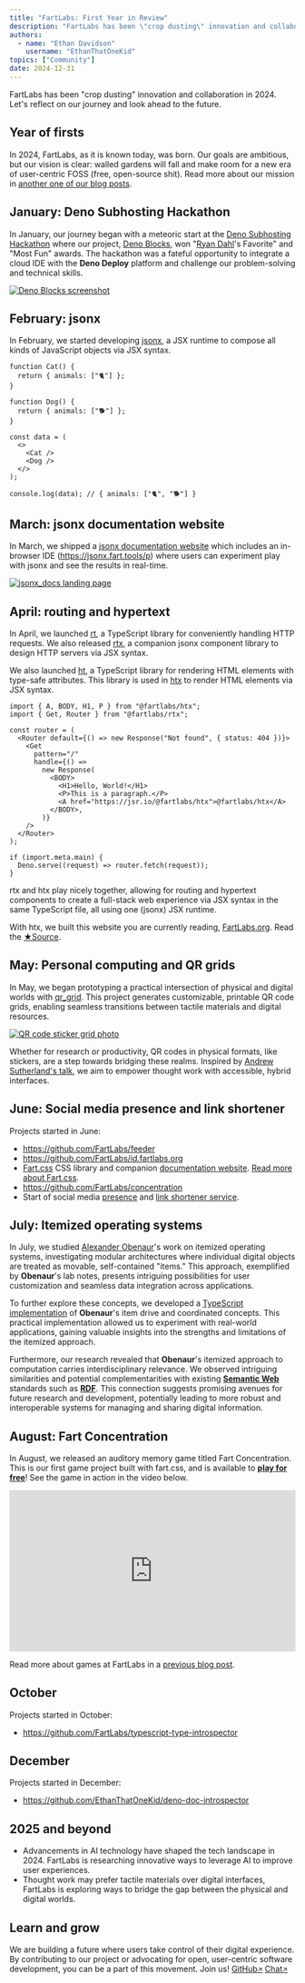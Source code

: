 ```yaml
---
title: "FartLabs: First Year in Review"
description: "FartLabs has been \"crop dusting\" innovation and collaboration in 2024. Let's reflect on our journey and look ahead to the future."
authors:
  - name: "Ethan Davidson"
    username: "EthanThatOneKid"
topics: ["Community"]
date: 2024-12-31
---
```


FartLabs has been "crop dusting" innovation and collaboration in 2024. Let's
reflect on our journey and look ahead to the future.

## Year of firsts

In 2024, FartLabs, as it is known today, was born. Our goals are ambitious, but
our vision is clear: walled gardens will fall and make room for a new era of
user-centric FOSS (free, open-source shit). Read more about our mission in
[another one of our blog posts](/about).

## January: Deno Subhosting Hackathon

In January, our journey began with a meteoric start at the
[Deno Subhosting Hackathon](https://deno.com/blog/subhosting-hackathon) where
our project, [Deno Blocks](https://github.com/FartLabs/deno_blocks), won
"[Ryan Dahl](https://en.wikipedia.org/wiki/Ryan_Dahl)'s Favorite" and "Most Fun"
awards. The hackathon was a fateful opportunity to integrate a cloud IDE with
the **Deno Deploy** platform and challenge our problem-solving and technical
skills.

[![Deno Blocks screenshot](https://github.com/user-attachments/assets/e681cf47-ae19-4cb4-965a-056ca9103fc7)](https://deno.com/blog/subhosting-hackathon#winning-submissions)

## February: jsonx

In February, we started developing [jsonx](https://github.com/FartLabs/jsonx), a
JSX runtime to compose all kinds of JavaScript objects via JSX syntax.

```tsx
function Cat() {
  return { animals: ["🐈"] };
}

function Dog() {
  return { animals: ["🐕"] };
}

const data = (
  <>
    <Cat />
    <Dog />
  </>
);

console.log(data); // { animals: ["🐈", "🐕"] }
```

## March: jsonx documentation website

In March, we shipped a [jsonx documentation website](https://jsonx.fart.tools)
which includes an in-browser IDE (<https://jsonx.fart.tools/p>) where users can
experiment play with jsonx and see the results in real-time.

[![jsonx_docs landing page](https://jsonx.deno.dev/screenshot.png)](https://jsonx.deno.dev/)

## April: routing and hypertext

In April, we launched [rt](https://github.com/FartLabs/rt), a TypeScript library
for conveniently handling HTTP requests. We also released
[rtx](https://github.com/FartLabs/rtx), a companion jsonx component library to
design HTTP servers via JSX syntax.

We also launched [ht](https://github.com/FartLabs/ht), a TypeScript library for
rendering HTML elements with type-safe attributes. This library is used in
[htx](https://github.com/FartLabs/htx) to render HTML elements via JSX syntax.

```tsx
import { A, BODY, H1, P } from "@fartlabs/htx";
import { Get, Router } from "@fartlabs/rtx";

const router = (
  <Router default={() => new Response("Not found", { status: 404 })}>
    <Get
      pattern="/"
      handle={() =>
        new Response(
          <BODY>
            <H1>Hello, World!</H1>
            <P>This is a paragraph.</P>
            <A href="https://jsr.io/@fartlabs/htx">@fartlabs/htx</A>
          </BODY>,
        )}
    />
  </Router>
);

if (import.meta.main) {
  Deno.serve((request) => router.fetch(request));
}
```

rtx and htx play nicely together, allowing for routing and hypertext components
to create a full-stack web experience via JSX syntax in the same TypeScript
file, all using one (jsonx) JSX runtime.

With htx, we built this website you are currently reading, [FartLabs.org](/).
Read the
<a class="fart-button" href="https://github.com/FartLabs/fartlabs.org">★Source</a>.

## May: Personal computing and QR grids

In May, we began prototyping a practical intersection of physical and digital
worlds with [qr_grid](https://github.com/FartLabs/qr_grid). This project
generates customizable, printable QR code grids, enabling seamless transitions
between tactile materials and digital resources.

[![QR code sticker grid photo](https://github.com/user-attachments/assets/dbbdc682-c362-4002-9c33-ea7aab5f24a6)](https://github.com/FartLabs/qr_grid)

Whether for research or productivity, QR codes in physical formats, like
stickers, are a step towards bridging these realms. Inspired by
[Andrew Sutherland's talk](https://youtu.be/Y8Qm48_GhJ8), we aim to empower
thought work with accessible, hybrid interfaces.

## June: Social media presence and link shortener

Projects started in June:

- https://github.com/FartLabs/feeder
- https://github.com/FartLabs/id.fartlabs.org
- [Fart.css](https://github.com/FartLabs/fart.css) CSS library and companion
  [documentation website](https://css.fart.tools/).
  [Read more about Fart.css](/css).
- https://github.com/FartLabs/concentration
- Start of social media [presence](https://go.fart.tools/api) and
  [link shortener service](https://github.com/FartLabs/go.fart.tools).

## July: Itemized operating systems

In July, we studied [Alexander Obenaur](https://alexanderobenauer.com/)'s work
on itemized operating systems, investigating modular architectures where
individual digital objects are treated as movable, self-contained "items." This
approach, exemplified by **Obenaur**'s lab notes, presents intriguing
possibilities for user customization and seamless data integration across
applications.

To further explore these concepts, we developed a
[TypeScript implementation](https://github.com/FartLabs/item_drive) of
**Obenaur**'s item drive and coordinated concepts. This practical implementation
allowed us to experiment with real-world applications, gaining valuable insights
into the strengths and limitations of the itemized approach.

Furthermore, our research revealed that **Obenaur**'s itemized approach to
computation carries interdisciplinary relevance. We observed intriguing
similarities and potential complementarities with existing
[**Semantic Web**](https://en.wikipedia.org/wiki/Semantic_Web) standards such as
[**RDF**](https://en.wikipedia.org/wiki/Resource_Description_Framework). This
connection suggests promising avenues for future research and development,
potentially leading to more robust and interoperable systems for managing and
sharing digital information.

## August: Fart Concentration

In August, we released an auditory memory game titled Fart Concentration. This
is our first game project built with fart.css, and is available to
[**play for free**](https://concentration.fart.tools/)! See the game in action
in the video below.

<div style="position: relative; padding-bottom: 56.25%; height: 0; overflow: hidden; max-width: 100%; height: auto;">
  <iframe style="position: absolute; top: 0; left: 0; width: 100%; height: 100%;" src="https://www.youtube.com/embed/J_b_YbGOsCI" frameborder="0" allowfullscreen></iframe>
</div>

Read more about games at FartLabs in a [previous blog post](/games).

<!-- ## September -->

## October

Projects started in October:

- https://github.com/FartLabs/typescript-type-introspector

<!-- ## November -->

## December

Projects started in December:

- https://github.com/EthanThatOneKid/deno-doc-introspector

## 2025 and beyond

<!-- - TBD -->

- Advancements in AI technology have shaped the tech landscape in 2024. FartLabs
  is researching innovative ways to leverage AI to improve user experiences.
- Thought work may prefer tactile materials over digital interfaces, FartLabs is
  exploring ways to bridge the gap between the physical and digital worlds.

## Learn and grow

We are building a future where users take control of their digital experience.
By contributing to our project or advocating for open, user-centric software
development, you can be a part of this movement. Join us!
<a class="fart-button" href="https://github.com/FartLabs" target="_blank">GitHub<small>↗</small></a>
<a class="fart-button" href="https://go.fart.tools/chat" target="_blank">Chat<small>↗</small></a>
